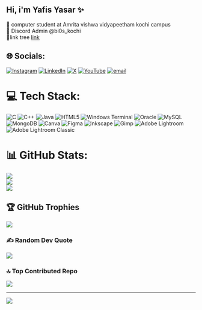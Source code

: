## Hi, i'm Yafis Yasar ✨

🔭 computer student at Amrita vishwa vidyapeetham kochi campus<br/>
👾 Discord Admin @bi0s_kochi<br/>
🌲link tree [link](linktr.ee/yafis_yasar)


## 🌐 Socials:
[![Instagram](https://img.shields.io/badge/Instagram-%23E4405F.svg?logo=Instagram&logoColor=white)](https://instagram.com/yafis_yasar) [![LinkedIn](https://img.shields.io/badge/LinkedIn-%230077B5.svg?logo=linkedin&logoColor=white)](https://linkedin.com/in/yafis_yasar) [![X](https://img.shields.io/badge/X-black.svg?logo=X&logoColor=white)](https://x.com/yafis_yasar) [![YouTube](https://img.shields.io/badge/YouTube-%23FF0000.svg?logo=YouTube&logoColor=white)](https://youtube.com/@louie_is_live) [![email](https://img.shields.io/badge/Email-D14836?logo=gmail&logoColor=white)](mailto:yasaryafis@gmail.com) 

# 💻 Tech Stack:
![C](https://img.shields.io/badge/c-%2300599C.svg?style=for-the-badge&logo=c&logoColor=white) ![C++](https://img.shields.io/badge/c++-%2300599C.svg?style=for-the-badge&logo=c%2B%2B&logoColor=white) ![Java](https://img.shields.io/badge/java-%23ED8B00.svg?style=for-the-badge&logo=openjdk&logoColor=white) ![HTML5](https://img.shields.io/badge/html5-%23E34F26.svg?style=for-the-badge&logo=html5&logoColor=white) ![Windows Terminal](https://img.shields.io/badge/Windows%20Terminal-%234D4D4D.svg?style=for-the-badge&logo=windows-terminal&logoColor=white) ![Oracle](https://img.shields.io/badge/Oracle-F80000?style=for-the-badge&logo=oracle&logoColor=white) ![MySQL](https://img.shields.io/badge/mysql-4479A1.svg?style=for-the-badge&logo=mysql&logoColor=white) ![MongoDB](https://img.shields.io/badge/MongoDB-%234ea94b.svg?style=for-the-badge&logo=mongodb&logoColor=white) ![Canva](https://img.shields.io/badge/Canva-%2300C4CC.svg?style=for-the-badge&logo=Canva&logoColor=white) ![Figma](https://img.shields.io/badge/figma-%23F24E1E.svg?style=for-the-badge&logo=figma&logoColor=white) ![Inkscape](https://img.shields.io/badge/Inkscape-e0e0e0?style=for-the-badge&logo=inkscape&logoColor=080A13) ![Gimp](https://img.shields.io/badge/Gimp-657D8B?style=for-the-badge&logo=gimp&logoColor=FFFFFF) ![Adobe Lightroom](https://img.shields.io/badge/Adobe%20Lightroom-31A8FF.svg?style=for-the-badge&logo=Adobe%20Lightroom&logoColor=white) ![Adobe Lightroom Classic](https://img.shields.io/badge/Adobe%20Lightroom%20Classic-31A8FF.svg?style=for-the-badge&logo=Adobe%20Lightroom%20Classic&logoColor=white)
# 📊 GitHub Stats:
![](https://github-readme-stats.vercel.app/api?username=yafisyasar&theme=transparent&hide_border=false&include_all_commits=true&count_private=false)<br/>
![](https://nirzak-streak-stats.vercel.app/?user=yafisyasar&theme=transparent&hide_border=false)<br/>
![](https://github-readme-stats.vercel.app/api/top-langs/?username=yafisyasar&theme=transparent&hide_border=false&include_all_commits=true&count_private=false&layout=compact)

## 🏆 GitHub Trophies
![](https://github-profile-trophy.vercel.app/?username=yafisyasar&theme=radical&no-frame=false&no-bg=true&margin-w=4)

### ✍️ Random Dev Quote
![](https://quotes-github-readme.vercel.app/api?type=horizontal&theme=radical)

### 🔝 Top Contributed Repo
![](https://github-contributor-stats.vercel.app/api?username=yafisyasar&limit=5&theme=dark&combine_all_yearly_contributions=true)

---
[![](https://visitcount.itsvg.in/api?id=yafisyasar&icon=0&color=0)](https://visitcount.itsvg.in)

<!-- Proudly created with GPRM ( https://gprm.itsvg.in ) -->
